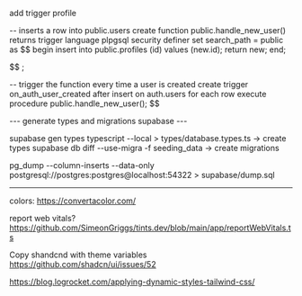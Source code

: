 add trigger profile

-- inserts a row into public.users
create function public.handle_new_user()
returns trigger
language plpgsql
security definer set search_path = public
as $$
begin
insert into public.profiles (id)
values (new.id);
return new;
end;

$$
;

-- trigger the function every time a user is created
create trigger on_auth_user_created
  after insert on auth.users
  for each row execute procedure public.handle_new_user();
$$

--- generate types and migrations supabase ---

supabase gen types typescript --local > types/database.types.ts -> create types
supabase db diff --use-migra -f seeding_data -> create migrations

pg_dump --column-inserts --data-only postgresql://postgres:postgres@localhost:54322 > supabase/dump.sql

---

colors: https://convertacolor.com/

report web vitals? https://github.com/SimeonGriggs/tints.dev/blob/main/app/reportWebVitals.ts

Copy shandcnd with theme variables
https://github.com/shadcn/ui/issues/52

https://blog.logrocket.com/applying-dynamic-styles-tailwind-css/
